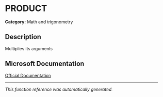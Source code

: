 # PRODUCT

**Category:** Math and trigonometry

## Description
Multiplies its arguments

## Microsoft Documentation
[Official Documentation](https://support.microsoft.com//en-us/office/product-function-8e6b5b24-90ee-4650-aeec-80982a0512ce)

---
*This function reference was automatically generated.*
